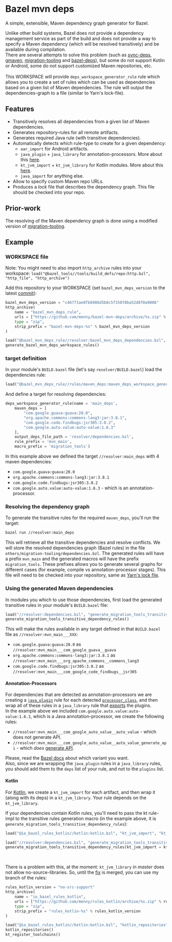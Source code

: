 # Bazel mvn deps

A simple, extensible, Maven dependency graph generator for Bazel.

Unlike other build systems, Bazel does not provide a dependency management service as part of the build and
does not provide a way to specify a Maven dependency (which will be resolved transitively) and be available during compilation.
<br/>
There are several attempts to solve this problem (such as [sync-deps](https://github.com/spotify/bazel-tools/tree/master/sync-deps), [gmaven](https://github.com/bazelbuild/gmaven_rules), [migration-tooling](https://github.com/bazelbuild/migration-tooling) and [bazel-deps](https://github.com/johnynek/bazel-deps)), but some do not support Kotlin or Android, some do not support customized Maven repositories, etc.
<br/>
<br/>
This WORKSPACE will provide `deps_workspace_generator_rule` rule which allows you to create a set of rules which can be used as dependencies based on a given list of Maven dependencies. The rule will output the dependencies-graph to a file (similar to Yarn's lock-file).

## Features

* Transitively resolves all dependencies from a given list of Maven dependencies.
* Generates repository-rules for all remote artifacts.
* Generates required Java rule (with transitive dependencies).
* Automatically detects which rule-type to create for a given dependency:
  * `aar_import` for Android artifacts.
  * `java_plugin` + `java_library` for annotation-processors. More about this [here](#annotation-processors).
  * `kt_jvm_import` + `kt_jvm_library` for Kotlin modules. More about this [here](#kotlin).
  * `java_import` for anything else.
* Allow to specify custom Maven repo URLs.
* Produces a _lock_ file that describes the dependency graph. This file should be checked into your repo.
  
## Prior-work
The resolving of the Maven dependency graph is done using a modified version of [migration-tooling](https://github.com/bazelbuild/migration-tooling).

## Example

### WORKSPACE file
Note: You might need to also import `http_archive` rules into your workspace: `load("@bazel_tools//tools/build_defs/repo:http.bzl", "http_file", "http_archive")`

Add this repository to your WORKSPACE (set `bazel_mvn_deps_version` to the latest [commit](https://github.com/menny/bazel-mvn-deps/commits/master)):
```python
bazel_mvn_deps_version = "c46771ae8fb6986d5b8c5f15078ba52d8f8a9006"
http_archive(
    name = "bazel_mvn_deps_rule",
    urls = ["https://github.com/menny/bazel-mvn-deps/archive/%s.zip" % bazel_mvn_deps_version],
    type = "zip",
    strip_prefix = "bazel-mvn-deps-%s" % bazel_mvn_deps_version
)

load("@bazel_mvn_deps_rule//resolver:bazel_mvn_deps_dependencies.bzl", "generate_bazel_mvn_deps_workspace_rules")
generate_bazel_mvn_deps_workspace_rules()
```

### target definition
In your module's `BUILD.bazel` file (let's say `resolver/BUILD.bazel`) load the dependencies rule:
```python
load("@bazel_mvn_deps_rule//rules/maven_deps:maven_deps_workspace_generator.bzl", "deps_workspace_generator_rule")
```
And define a target for resolving dependencies:
```python
deps_workspace_generator_rule(name = 'main_deps',
    maven_deps = [
        "com.google.guava:guava:20.0",
        "org.apache.commons:commons-lang3:jar:3.8.1",
        "com.google.code.findbugs:jsr305:3.0.2",
        "com.google.auto.value:auto-value:1.6.3"
    ],
    output_deps_file_path = 'resolver/dependencies.bzl',
    rule_prefix = 'mvn_main',
    macro_prefix = 'migration_tools')
```
In this example above we defined the target `//resolver:main_deps` with 4 maven dependencies:

* `com.google.guava:guava:20.0`
* `org.apache.commons:commons-lang3:jar:3.8.1`
* `com.google.code.findbugs:jsr305:3.0.2`
* `com.google.auto.value:auto-value:1.6.3` - which is an annotation-processor.

### Resolving the dependency graph
To generate the transitive rules for the required `maven_deps`, you'll run the target:
```bash
bazel run //resolver:main_deps
```

This will retrieve all the transitive dependencies and resolve conflicts. We will store the resolved dependencies graph (Bazel rules) in the file `others/migration-tooling/dependencies.bzl`. The generated rules will have a prefix `mvn_main` and the generated macros will have the prefix `migration_tools`. These prefixes allows you to generate several graphs for different cases (for example, compile vs annotation-processor stages). This file will need to be checked into your repository, same as [Yarn's lock file](https://yarnpkg.com/lang/en/docs/yarn-lock/).<br/>

### Using the generated Maven dependencies
In modules you which to use those dependencies, first load the generated transitive rules in your module's `BUILD.bazel` file:
```python
load("//resolver:dependencies.bzl", "generate_migration_tools_transitive_dependency_rules")
generate_migration_tools_transitive_dependency_rules()
```

This will make the rules available in any target defined in that `BUILD.bazel` file as `//resolver:mvn_main___XXX`:
* `com.google.guava:guava:20.0` as `//resolver:mvn_main___com_google_guava__guava`
* `org.apache.commons:commons-lang3:jar:3.8.1` as `//resolver:mvn_main___org_apache_commons__commons_lang3`
* `com.google.code.findbugs:jsr305:3.0.2` as `//resolver:mvn_main___com_google_code_findbugs__jsr305`

#### Annotation-Processors

For dependencies that are detected as annotation-processors we are creating a [`java_plugin`](https://docs.bazel.build/versions/master/be/java.html#java_plugin) rule for each detected
[`processor_class`](https://docs.bazel.build/versions/master/be/java.html#java_plugin.processor_class), and then wrap all of these rules in a `java_library` rule that
[exports](https://docs.bazel.build/versions/master/be/java.html#java_library.exported_plugins) the plugins.<br/>
In the example above we included `com.google.auto.value:auto-value:1.6.3`, which is a Java annotation-processor, we create the following rules:
* `//resolver:mvn_main___com_google_auto_value__auto_value` - which does not generate API.
* `//resolver:mvn_main___com_google_auto_value__auto_value_generate_api` - which _does_ [generate API](https://docs.bazel.build/versions/master/be/java.html#java_plugin.generates_api).

Please, read the [Bazel docs](https://docs.bazel.build/versions/master/be/java.html#java_plugin.generates_api) about which variant you want.<br/>
Also, since we are wrapping the `java_plugin` rules in a `java_library` rules, you should add them to the `deps` list of your rule, and not to the `plugins` list.

#### Kotlin

For [Kotlin](https://github.com/bazelbuild/rules_kotlin), we create a `kt_jvm_import` for each artifact, and then wrap it (along with its deps) in a `kt_jvm_library`. Your rule
depends on the `kt_jvm_library`.<br/>

If your dependencies contain Kotlin rules, you'll need to pass the kt rule-impl to the transitive rules generation macro (in the example above, it is `generate_migration_tools_transitive_dependency_rules`):

```python
load("@io_bazel_rules_kotlin//kotlin:kotlin.bzl", "kt_jvm_import", "kt_jvm_library")

load("//resolver:dependencies.bzl", "generate_migration_tools_transitive_dependency_rules")
generate_migration_tools_transitive_dependency_rules(kt_jvm_import = kt_jvm_import, kt_jvm_library = kt_jvm_library)
```
<br/>

There is a problem with this, at the moment: `kt_jvm_library` in _master_ does not allow no-source-libraries. So, until the [fix](https://github.com/bazelbuild/rules_kotlin/pull/170) is merged, you can use my branch of the rules:

```python
rules_kotlin_version = "no-src-support"
http_archive(
    name = "io_bazel_rules_kotlin",
    urls = ["https://github.com/menny/rules_kotlin/archive/%s.zip" % rules_kotlin_version],
    type = "zip",
    strip_prefix = "rules_kotlin-%s" % rules_kotlin_version
)

load("@io_bazel_rules_kotlin//kotlin:kotlin.bzl", "kotlin_repositories", "kt_register_toolchains")
kotlin_repositories()
kt_register_toolchains()
```

